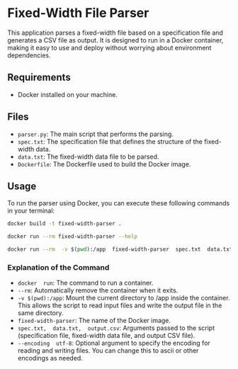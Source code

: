 # Fixed-Width File Parser

This application parses a fixed-width file based on a specification file and generates a CSV file as output. It is designed to run in a Docker container, making it easy to use and deploy without worrying about environment dependencies.

## Requirements

- Docker installed on your machine.

## Files

- `parser.py`: The main script that performs the parsing.
- `spec.txt`: The specification file that defines the structure of the fixed-width data.
- `data.txt`: The fixed-width data file to be parsed.
- `Dockerfile`: The Dockerfile used to build the Docker image.

## Usage

To run the parser using Docker, you can execute these following commands in your terminal:
  
```bash
docker build -t fixed-width-parser .
```
```bash
docker run --rm fixed-width-parser --help
```
```bash
docker run --rm  -v $(pwd):/app  fixed-width-parser  spec.txt  data.txt  output.csv  --encoding  utf-8
```


### Explanation of the Command
- `docker  run`:  The  command  to  run  a  container.
- `--rm`:  Automatically  remove  the  container  when  it  exits.
- `-v $(pwd):/app`:  Mount  the  current  directory  to  /app  inside  the  container.  This  allows  the  script  to  read  input  files  and  write  the  output  file  in  the  same  directory.
- `fixed-width-parser`:  The  name  of  the  Docker  image.
- `spec.txt,  data.txt,  output.csv`:  Arguments  passed  to  the  script (specification file,  fixed-width  data  file,  and  output  CSV  file).
- `--encoding  utf-8`:  Optional  argument  to  specify  the  encoding  for  reading  and  writing  files.  You  can  change  this  to  ascii  or  other  encodings  as  needed.